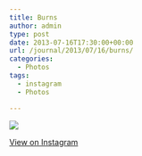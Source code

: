 ```yaml
---
title: Burns
author: admin
type: post
date: 2013-07-16T17:30:00+00:00
url: /journal/2013/07/16/burns/
categories:
  - Photos
tags:
  - instagram
  - Photos

---
```

<img src="http://lobban.org/wordpress//HLIC/9b6c93fe42e34b5a69fedbb3a7c5f02a.jpg" class="instagram-image" />

<p class="view-instagram">
  <a href="http://instagram.com/p/b1ZMlKKliR/">View on Instagram</a>
</p>